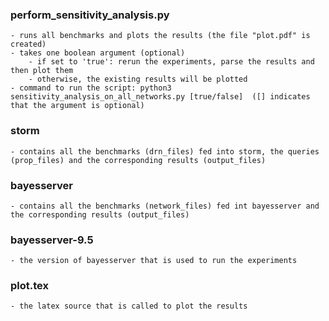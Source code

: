 ### perform_sensitivity_analysis.py
	- runs all benchmarks and plots the results (the file "plot.pdf" is created)
	- takes one boolean argument (optional)
		- if set to 'true': rerun the experiments, parse the results and then plot them
		- otherwise, the existing results will be plotted
	- command to run the script: python3 sensitivity_analysis_on_all_networks.py [true/false]  ([] indicates that the argument is optional)

### storm
	- contains all the benchmarks (drn_files) fed into storm, the queries (prop_files) and the corresponding results (output_files)
	
### bayesserver
	- contains all the benchmarks (network_files) fed int bayesserver and the corresponding results (output_files)
	
### bayesserver-9.5
	- the version of bayesserver that is used to run the experiments
	
### plot.tex 
	- the latex source that is called to plot the results 

